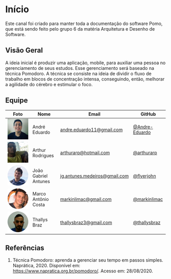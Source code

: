 # Início
Este canal foi criado para manter toda a documentação do software Pomo, que está sendo feito pelo grupo 6 da matéria Arquitetura e Desenho de Software.

## Visão Geral

A ideia inicial é produzir uma aplicação, mobile, para auxiliar uma pessoa no gerenciamento de seus estudos. Esse gerenciamento será baseado na técnica Pomodoro.
A técnica se consiste na ideia de dividir o fluxo de trabalho em blocos de concentração intensa, conseguindo, então, melhorar a agilidade do cérebro e estimular o foco.

## Equipe
 Foto | Nome | Email | GitHub | 
 ---- | ---- | ----- | ------ |
![](img/andre.jpg) | André Eduardo | andre.eduardo11@gmail.com | [@Andre-Eduardo](https://github.com/Andre-Eduardo) |
![](img/arthur1.jpg) | Arthur Rodrigues | arthurarp@hotmail.com | [@arthurarp](https://github.com/arthurarp) |
![](img/joao.png) | João Gabriel Antunes | jg.antunes.medeiros@gmail.com | [@flyerjohn](https://github.com/flyerjohn) |
![](img/marco.png) | Marco Antônio Costa | markinlimac@gmail.com | [@markinlimac](https://github.com/markinlimac) |
![](img/thallys.png) | Thallys Braz | 	thallysbraz3@gmail.com | [@thallysbraz](https://github.com/thallysbraz) |


## Referências

1. Técnica Pomodoro: aprenda a gerenciar seu tempo em passos simples. Naprática, 2020. Disponível em: <https://www.napratica.org.br/pomodoro/>. Acesso em: 28/08/2020.

